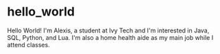 # hello_world

Hello World! I'm Alexis, a student at Ivy Tech and I'm interested in Java, SQL, Python, and Lua. 
I'm also a home health aide as my main job while I attend classes.
